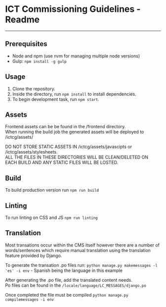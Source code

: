 # ICT Commissioning Guidelines - Readme
-----

## Prerequisites
* Node and npm (use nvm for managing multiple node versions)
* Gulp: `npm install -g gulp`

## Usage
1. Clone the repository.
2. Inside the directory, run `npm install` to install dependencies.
3. To begin development task, run `npm start`.

## Assets
Frontend assets can be be found in the /frontend directory.  
When running the build job the generated assets will be deployed to /ictcg/assets/

DO NOT STORE STATIC ASSETS IN /ictcg/assets/javascipts or /ictcg/assets/stylesheets.  
ALL THE FILES IN THESE DIRECTORIES WILL BE CLEAN/DELETED ON EACH BUILD AND ANY STATIC FILES WILL BE LOSTED.

## Build
To build production version run `npm run build`

## Linting
To run linting on CSS and JS `npm run linting`

## Translation
Most transations occur within the CMS itself however there are a number of words/sentences which require manual translation using the translation feature provided by Django.  

To generate the transation .po files run:
`python manage.py makemessages -l 'es' -i env` - Spanish being the language in this example

After generating the .po file, add the translated content needs.  
Po files can be found in the `/locale/language/LC_MESSAGES/django.po`

Once completed the file must be compiled
`python manage.py compilemessages -i env`